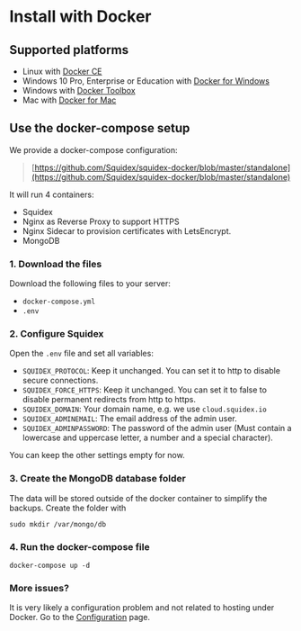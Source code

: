 # Install with Docker

## Supported platforms

* Linux with [Docker CE](https://docs.docker.com/install/linux/docker-ce/centos/)
* Windows 10 Pro, Enterprise or Education with [Docker for Windows](https://docs.docker.com/docker-for-windows/install/)
* Windows with [Docker Toolbox](https://docs.docker.com/toolbox/toolbox_install_windows/)
* Mac with [Docker for Mac](https://docs.docker.com/docker-for-mac/)

## Use the docker-compose setup

We provide a docker-compose configuration:

> [https://github.com/Squidex/squidex-docker/blob/master/standalone](https://github.com/Squidex/squidex-docker/blob/master/standalone)

It will run 4 containers:

* Squidex
* Nginx as Reverse Proxy to support HTTPS
* Nginx Sidecar to provision certificates with LetsEncrypt.
* MongoDB

### 1. Download the files

Download the following files to your server:

* `docker-compose.yml`
* `.env`

### 2. Configure Squidex

Open the `.env` file and set all variables:

* `SQUIDEX_PROTOCOL`: Keep it unchanged. You can set it to http to disable secure connections.
* `SQUIDEX_FORCE_HTTPS`: Keep it unchanged. You can set it to false to disable permanent redirects from http to https.
* `SQUIDEX_DOMAIN`: Your domain name, e.g. we use `cloud.squidex.io`
* `SQUIDEX_ADMINEMAIL`: The email address of the admin user.
* `SQUIDEX_ADMINPASSWORD`: The password of the admin user \(Must contain a lowercase and uppercase letter, a number and a special character\).

You can keep the other settings empty for now.

### 3. Create the MongoDB database folder

The data will be stored outside of the docker container to simplify the backups. Create the folder with

```
sudo mkdir /var/mongo/db
```

### 4. Run the docker-compose file

```
docker-compose up -d
```

### More issues?

It is very likely a configuration problem and not related to hosting under Docker. Go to the [Configuration](configuration.md) page.

